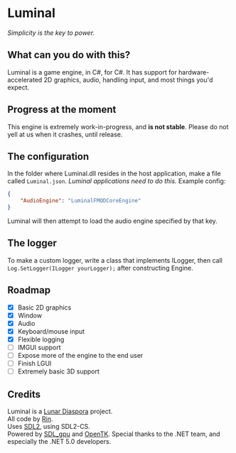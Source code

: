 # Luminal
*Simplicity is the key to power.*

## What can you do with this?
Luminal is a game engine, in C#, for C#.
It has support for hardware-accelerated 2D graphics, audio, handling input, and most things you'd expect.

## Progress at the moment
This engine is extremely work-in-progress, and **is not stable**. Please do not yell at us when it crashes, until release.

## The configuration
In the folder where Luminal.dll resides in the host application, make a file called `Luminal.json`.
*Luminal applications need to do this.*
Example config:
```json
{
	"AudioEngine": "LuminalFMODCoreEngine"
}
```
Luminal will then attempt to load the audio engine specified by that key.

## The logger
To make a custom logger, write a class that implements ILogger, then call `Log.SetLogger(ILogger yourLogger);` after constructing Engine.

## Roadmap
- [x] Basic 2D graphics
- [x] Window
- [x] Audio
- [x] Keyboard/mouse input
- [x] Flexible logging
- [ ] IMGUI support
- [ ] Expose more of the engine to the end user
- [ ] Finish LGUI
- [ ] Extremely basic 3D support

## Credits
Luminal is a [Lunar Diaspora](https://github.com/LunarDiaspora) project.  
All code by [Rin](https://github.com/ry00001).  
Uses [SDL2](https://libsdl.org), using SDL2-CS.  
Powered by [SDL_gpu](https://github.com/grimfang4/sdl-gpu) and [OpenTK](https://github.com/opentk).
Special thanks to the .NET team, and especially the .NET 5.0 developers.